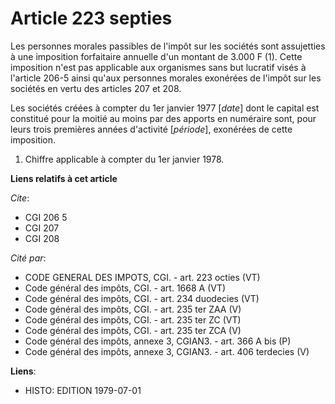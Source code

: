 # Article 223 septies

Les personnes morales passibles de l'impôt sur les sociétés sont assujetties à une imposition forfaitaire annuelle d'un
montant de 3.000 F (1). Cette imposition n'est pas applicable aux organismes sans but lucratif visés à l'article 206-5 ainsi
qu'aux personnes morales exonérées de l'impôt sur les sociétés en vertu des articles 207 et 208.

Les sociétés créées à compter du 1er janvier 1977 [*date*] dont le capital est constitué pour la moitié au moins par des
apports en numéraire sont, pour leurs trois premières années d'activité [*période*], exonérées de cette imposition.

1)  Chiffre applicable à compter du 1er janvier 1978.

**Liens relatifs à cet article**

_Cite_:

  - CGI 206 5
  - CGI 207
  - CGI 208

_Cité par_:

  - CODE GENERAL DES IMPOTS, CGI. - art. 223 octies (VT)
  - Code général des impôts, CGI. - art. 1668 A (VT)
  - Code général des impôts, CGI. - art. 234 duodecies (VT)
  - Code général des impôts, CGI. - art. 235 ter ZAA (V)
  - Code général des impôts, CGI. - art. 235 ter ZC (VT)
  - Code général des impôts, CGI. - art. 235 ter ZCA (V)
  - Code général des impôts, annexe 3, CGIAN3. - art. 366 A bis (P)
  - Code général des impôts, annexe 3, CGIAN3. - art. 406 terdecies (V)

**Liens**:

  - HISTO: EDITION 1979-07-01
